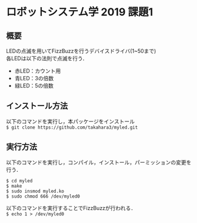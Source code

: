 # ロボットシステム学 2019 課題1  
## 概要  
LEDの点滅を用いてFizzBuzzを行うデバイスドライバ(1~50まで)  
各LEDは以下の法則で点滅を行う．  
* 赤LED：カウント用  
* 青LED：3の倍数  
* 緑LED：5の倍数  

## インストール方法  
以下のコマンドを実行し，本パッケージをインストール  
`$ git clone https://github.com/takahara3/myled.git`  

## 実行方法  
以下のコマンドを実行し，コンパイル，インストール，パーミッションの変更を行う．  
```
$ cd myled
$ make  
$ sudo insmod myled.ko
$ sudo chmod 666 /dev/myled0  
```  
以下のコマンドを実行することでFizzBuzzが行われる．  
`$ echo 1 > /dev/myled0`  
